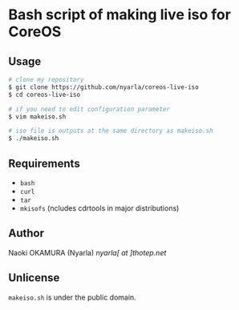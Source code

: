 Bash script of making live iso for CoreOS
=========================================

Usage
-----

```zsh
# clone my repository
$ git clone https://github.com/nyarla/coreos-live-iso
$ cd coreos-live-iso

# if you need to edit configuration parameter
$ vim makeiso.sh

# iso file is outputs at the same directory as makeiso.sh
$ ./makeiso.sh
```

Requirements
------------

* `bash`
* `curl`
* `tar`
* `mkisofs` (ncludes cdrtools in major distributions)

Author
------

Naoki OKAMURA (Nyarla) *nyarla[ at ]thotep.net*

Unlicense
---------

`makeiso.sh` is under the public domain.



